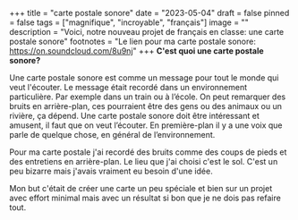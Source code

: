 +++
title = "carte postale sonore"
date = "2023-05-04"
draft = false
pinned = false
tags = ["magnifique", "incroyable", "français"]
image = ""
description = "Voici, notre nouveau projet de français en classe: une carte postale sonore"
footnotes = "Le lien pour ma carte postale sonore: <https://on.soundcloud.com/8u9nj>"
+++
**C'est quoi une carte postale sonore?**

Une carte postale sonore est comme un message pour tout le monde qui veut l'écouter. Le message était recordé dans un environnement particulière. Par exemple dans un train ou à l’école. On peut remarquer des bruits en arrière-plan, ces pourraient être des gens ou des animaux ou un rivière, ça dépend. Une carte postale sonore doit être intéressant et amusent, il faut que on veut l’écouter. En première-plan il y a une voix que parle de quelque chose, en général de l’environnement.

Pour ma carte postale j'ai recordé des bruits comme des coups de pieds et des entretiens en arrière-plan. Le lieu que j'ai choisi c'est le sol. C'est un peu bizarre mais j'avais vraiment eu besoin d'une idée.

Mon but c'était de créer une carte un peu spéciale et bien sur un projet avec effort minimal mais avec un résultat si bon que je ne dois pas refaire tout.